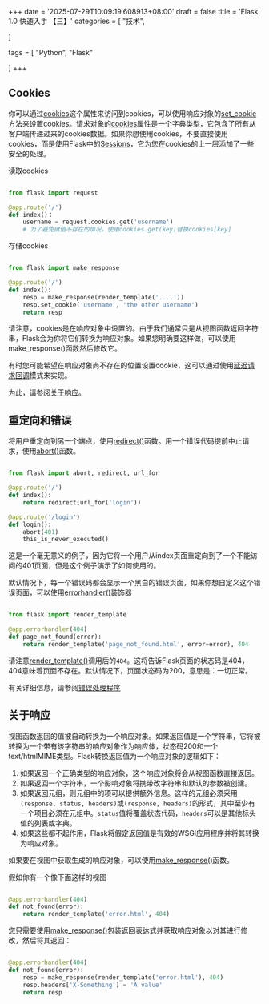 +++
date = '2025-07-29T10:09:19.608913+08:00'
draft = false
title = 'Flask 1.0 快速入手 【三】'
categories = [
    "技术",

]

tags = [
    "Python",
    "Flask"

]
+++

## Cookies

你可以通过[cookies](http://flask.pocoo.org/docs/1.0/api/#flask.Request.cookies)这个属性来访问到cookies，可以使用响应对象的[set\_cookie](http://flask.pocoo.org/docs/1.0/api/#flask.Response.set_cookie)方法来设置cookies。请求对象的[cookies](http://flask.pocoo.org/docs/1.0/api/#flask.Request.cookies)属性是一个字典类型，它包含了所有从客户端传递过来的cookies数据。如果你想使用cookies，不要直接使用cookies，而是使用Flask中的[Sessions](http://flask.pocoo.org/docs/1.0/quickstart/#sessions)，它为您在cookies的上一层添加了一些安全的处理。

读取cookies

```py

from flask import request

@app.route('/')
def index()：
    username = request.cookies.get('username')
    # 为了避免键值不存在的情况，使用cookies.get(key)替换cookies[key]

```

存储cookies

```py

from flask import make_response

@app.route('/')
def index():
    resp = make_response(render_template('....'))
    resp.set_cookie('username', 'the other username')
    return resp

```

请注意，cookies是在响应对象中设置的。由于我们通常只是从视图函数返回字符串，Flask会为你将它们转换为响应对象。如果您明确要这样做，可以使用make\_response()函数然后修改它。

有时您可能希望在响应对象尚不存在的位置设置cookie，这可以通过使用[延迟请求回调](http://flask.pocoo.org/docs/1.0/patterns/deferredcallbacks/#deferred-callbacks)模式来实现。

为此，请参阅[关于响应](http://flask.pocoo.org/docs/1.0/quickstart/#about-responses)。

## 重定向和错误

将用户重定向到另一个端点，使用[redirect()](http://flask.pocoo.org/docs/1.0/api/#flask.redirect)函数。用一个错误代码提前中止请求，使用[abort()](http://flask.pocoo.org/docs/1.0/api/#flask.abort)函数。

```py

from flask import abort, redirect, url_for

@app.route('/')
def index():
    return redirect(url_for('login'))

@app.route('/login')
def login():
    abort(401)
    this_is_never_executed()

```

这是一个毫无意义的例子，因为它将一个用户从index页面重定向到了一个不能访问的401页面，但是这个例子演示了如何使用的。

默认情况下，每一个错误码都会显示一个黑白的错误页面，如果你想自定义这个错误页面，可以使用[errorhandler()](http://flask.pocoo.org/docs/1.0/api/#flask.Flask.errorhandler)装饰器

```py

from flask import render_template

@app.errorhandler(404)
def page_not_found(error):
    return render_template('page_not_found.html', error=error), 404

```

请注意[render\_template()](http://flask.pocoo.org/docs/1.0/api/#flask.render_template)调用后的`404`。这将告诉Flask页面的状态码是404，404意味着页面不存在。默认情况下，页面状态码为200，意思是：一切正常。

有关详细信息，请参阅[错误处理程序](http://flask.pocoo.org/docs/1.0/errorhandling/#error-handlers)

## 关于响应

视图函数返回的值被自动转换为一个响应对象。如果返回值是一个字符串，它将被转换为一个带有该字符串的响应对象作为响应体，状态码200和一个text/htmlMIME类型。Flask转换返回值为一个响应对象的逻辑如下：

1. 如果返回一个正确类型的响应对象，这个响应对象将会从视图函数直接返回。
2. 如果返回一个字符串，一个影响对象将携带改字符串和默认的参数被创建。
3. 如果返回元组，则元组中的项可以提供额外信息。这样的元组必须采用`(response, status, headers)`或`(response, headers)`的形式，其中至少有一个项目必须在元组中。`status`值将覆盖状态代码，`headers`可以是其他标头值的列表或字典。
4. 如果这些都不起作用，Flask将假定返回值是有效的WSGI应用程序并将其转换为响应对象。

如果要在视图中获取生成的响应对象，可以使用[make\_response()](http://flask.pocoo.org/docs/1.0/api/#flask.make_response)函数。

假如你有一个像下面这样的视图

```py

@app.errorhandler(404)
def not_found(error):
    return render_template('error.html', 404)

```

您只需要使用[make\_response()](http://flask.pocoo.org/docs/1.0/api/#flask.make_response)包装返回表达式并获取响应对象以对其进行修改，然后将其返回：

```py

@app.errorhandler(404)
def not_found(error):
    resp = make_response(render_template('error.html'), 404)
    resp.headers['X-Something'] = 'A value'
    return resp
```
